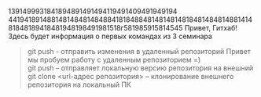 1391499931841894891491494119491409491949194
4419418914881481484814848841818488481481481481848148481488141481848189418481948198491981518г581985915814545
Привет, Гитхаб! Здесь будет информация о первых командах из 3 семинара
> git push - отправить изменения в удаленный репозиторий 
Привет мы пробуем работу с удаленным репозиторием =)  
git push – отправляет локальную версию репозитория на внешний  
git clone <url-адрес репозитория> – клонирование внешнего репозитория на  локальный ПК
